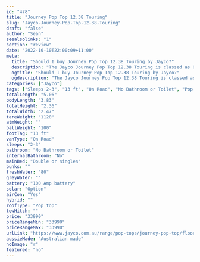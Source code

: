 ```yaml
---
id: "478"
title: "Journey Pop Top 12.38 Touring"
slug: "Jayco-Journey-Pop-Top-12-38-Touring"
draft: "false"
author: "Sean"
seealsolinks: "1"
section: "review"
date: "2022-10-10T22:00:09+11:00"
meta:
  title: "Should I buy Journey Pop Top 12.38 Touring by Jayco?"
  description: "The Jayco Journey Pop Top 12.38 Touring is classed as On Road, and sleeps 2-3 people. It is Australian made and comes in at 13 ft. It generally has No Bathroom or Toilet."
  ogtitle: "Should I buy Journey Pop Top 12.38 Touring by Jayco?"
  ogdescription: "The Jayco Journey Pop Top 12.38 Touring is classed as On Road, and sleeps 2-3 people. It is Australian made and comes in at 13 ft. It generally has No Bathroom or Toilet."
categories: ["Jayco"]
tags: ["Sleeps 2-3", "13 ft", "On Road", "No Bathroom or Toilet", "Pop top", "Under 50k", "Australian made"]
totalLength: "5.06"
bodyLength: "3.83"
totalHeight: "2.36"
totalWidth: "2.47"
tareWeight: "1120"
atmWeight: ""
ballWeight: "100"
footTag: "13 ft"
vanType: "On Road"
sleeps: "2-3"
bathroom: "No Bathroom or Toilet"
internalBathroom: "No"
mainBed: "Double or singles"
bunks: ""
freshWater: "80"
greyWater: ""
battery: "100 Amp battery"
solar: "Option"
airCon: "Yes"
hybrid: ""
roofType: "Pop top"
towHitch: ""
price: "33990"
priceRangeMin: "33990"
priceRangeMax: "33990"
urlLink: "https://www.jayco.com.au/range/pop-tops/journey-pop-top/floor-plans/touring/journey-1238-1jy-my22"
aussieMade: "Australian made"
noImage: "r"
featured: "no"
---
```

